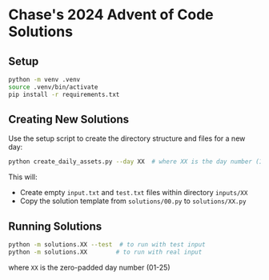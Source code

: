 # Chase's 2024 Advent of Code Solutions

## Setup

```bash
python -m venv .venv
source .venv/bin/activate
pip install -r requirements.txt
```

## Creating New Solutions

Use the setup script to create the directory structure and files for a new day:

```bash
python create_daily_assets.py --day XX  # where XX is the day number (1-25)
```

This will:

- Create empty `input.txt` and `test.txt` files within directory `inputs/XX`
- Copy the solution template from `solutions/00.py` to `solutions/XX.py`

## Running Solutions

```bash
python -m solutions.XX --test  # to run with test input
python -m solutions.XX        # to run with real input
```

where `XX` is the zero-padded day number (01-25)

